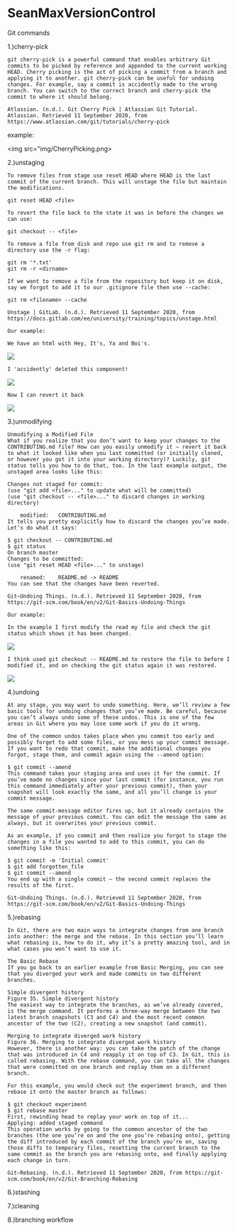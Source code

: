 # SeanMaxVersionControl

Git commands

1.)cherry-pick

    git cherry-pick is a powerful command that enables arbitrary Git commits to be picked by reference and appended to the current working HEAD. Cherry picking is the act of picking a commit from a branch and applying it to another. git cherry-pick can be useful for undoing changes. For example, say a commit is accidently made to the wrong branch. You can switch to the correct branch and cherry-pick the commit to where it should belong.

    Atlassian. (n.d.). Git Cherry Pick | Atlassian Git Tutorial. Atlassian. Retrieved 11 September 2020, from https://www.atlassian.com/git/tutorials/cherry-pick

example:

<img src="img/CherryPicking.png>

2.)unstaging

    To remove files from stage use reset HEAD where HEAD is the last commit of the current branch. This will unstage the file but maintain the modifications.

    git reset HEAD <file>

    To revert the file back to the state it was in before the changes we can use:

    git checkout -- <file>

    To remove a file from disk and repo use git rm and to remove a directory use the -r flag:

    git rm '*.txt'
    git rm -r <dirname>

    If we want to remove a file from the repository but keep it on disk, say we forgot to add it to our .gitignore file then use --cache:

    git rm <filename> --cache

    Unstage | GitLab. (n.d.). Retrieved 11 September 2020, from https://docs.gitlab.com/ee/university/training/topics/unstage.html

    Our example:

    We have an html with Hey, It's, Ya and Boi's.
<img src="/img/unstaging1.png" />

    I 'accidently' deleted this component!
<img src="/img/unstaging2.png" />

    Now I can revert it back
<img src="/img/unstaging3.png" />

3.)unmodifying

    Unmodifying a Modified File
    What if you realize that you don’t want to keep your changes to the CONTRIBUTING.md file? How can you easily unmodify it — revert it back to what it looked like when you last committed (or initially cloned, or however you got it into your working directory)? Luckily, git status tells you how to do that, too. In the last example output, the unstaged area looks like this:

    Changes not staged for commit:
    (use "git add <file>..." to update what will be committed)
    (use "git checkout -- <file>..." to discard changes in working directory)

        modified:   CONTRIBUTING.md
    It tells you pretty explicitly how to discard the changes you’ve made. Let’s do what it says:

    $ git checkout -- CONTRIBUTING.md
    $ git status
    On branch master
    Changes to be committed:
    (use "git reset HEAD <file>..." to unstage)

        renamed:    README.md -> README
    You can see that the changes have been reverted.

    Git—Undoing Things. (n.d.). Retrieved 11 September 2020, from https://git-scm.com/book/en/v2/Git-Basics-Undoing-Things

    Our example:

    In the example I first modify the read my file and check the git status which shows it has been changed.

<img src="img\gitunmodify1.png">

    I think used git checkout -- README.md to restore the file to before I modified it, and on checking the git status again it was restored.

<img src="img\gitmodify2.png">

4.)undoing

    At any stage, you may want to undo something. Here, we’ll review a few basic tools for undoing changes that you’ve made. Be careful, because you can’t always undo some of these undos. This is one of the few areas in Git where you may lose some work if you do it wrong.

    One of the common undos takes place when you commit too early and possibly forget to add some files, or you mess up your commit message. If you want to redo that commit, make the additional changes you forgot, stage them, and commit again using the --amend option:

    $ git commit --amend
    This command takes your staging area and uses it for the commit. If you’ve made no changes since your last commit (for instance, you run this command immediately after your previous commit), then your snapshot will look exactly the same, and all you’ll change is your commit message.

    The same commit-message editor fires up, but it already contains the message of your previous commit. You can edit the message the same as always, but it overwrites your previous commit.

    As an example, if you commit and then realize you forgot to stage the changes in a file you wanted to add to this commit, you can do something like this:

    $ git commit -m 'Initial commit'
    $ git add forgotten_file
    $ git commit --amend
    You end up with a single commit — the second commit replaces the results of the first.

    Git—Undoing Things. (n.d.). Retrieved 11 September 2020, from https://git-scm.com/book/en/v2/Git-Basics-Undoing-Things


5.)rebasing

    In Git, there are two main ways to integrate changes from one branch into another: the merge and the rebase. In this section you’ll learn what rebasing is, how to do it, why it’s a pretty amazing tool, and in what cases you won’t want to use it.

    The Basic Rebase
    If you go back to an earlier example from Basic Merging, you can see that you diverged your work and made commits on two different branches.

    Simple divergent history
    Figure 35. Simple divergent history
    The easiest way to integrate the branches, as we’ve already covered, is the merge command. It performs a three-way merge between the two latest branch snapshots (C3 and C4) and the most recent common ancestor of the two (C2), creating a new snapshot (and commit).

    Merging to integrate diverged work history
    Figure 36. Merging to integrate diverged work history
    However, there is another way: you can take the patch of the change that was introduced in C4 and reapply it on top of C3. In Git, this is called rebasing. With the rebase command, you can take all the changes that were committed on one branch and replay them on a different branch.

    For this example, you would check out the experiment branch, and then rebase it onto the master branch as follows:

    $ git checkout experiment
    $ git rebase master
    First, rewinding head to replay your work on top of it...
    Applying: added staged command
    This operation works by going to the common ancestor of the two branches (the one you’re on and the one you’re rebasing onto), getting the diff introduced by each commit of the branch you’re on, saving those diffs to temporary files, resetting the current branch to the same commit as the branch you are rebasing onto, and finally applying each change in turn.

    Git—Rebasing. (n.d.). Retrieved 11 September 2020, from https://git-scm.com/book/en/v2/Git-Branching-Rebasing

6.)stashing

7.)cleaning

8.)branching workflow
